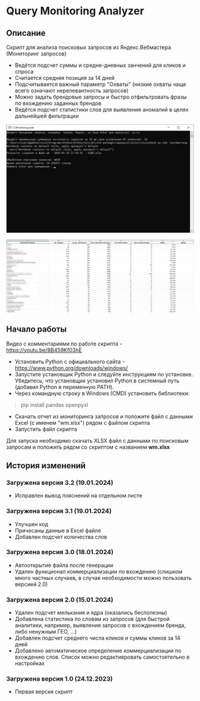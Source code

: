 # Query Monitoring Analyzer

## Описание
Скрипт для анализа поисковых запросов из Яндекс.Вебмастера (Мониторинг запросов)  
* Ведётся подсчет суммы и средне-дневных занчений для кликов и спроса
* Считается средняя позиция за 14 дней
* Подсчитывается важный параметр "Охваты" (низкие охваты чаще всего означают нерелевантность запросов)
* Можно задать брендовые запросы и быстро отфильтровать фразы по вхождению заданных брендов
* Ведётся подсчет статистики слов для выявления аномалий в целях дальнейшей фильтрации

![Окно программы](/images/demo.png)

![Результаты](/images/demo2.png)

## Начало работы
Видео с комментариями по работе скрипта - https://youtu.be/8B459Kf03hE  
  
* Установить Python с официального сайта - https://www.python.org/downloads/windows/
* Запустите установщик Python и следуйте инструкциям по установке. Убедитесь, что установщик установил Python в системный путь (добавил Python в переменную PATH).
* Через командную строку в Windows (CMD) установить библиотеки:
> pip install pandas openpyxl
* Скачать отчет из мониторинга запросов и положите файл с данными Excel (с именем "wm.xlsx") рядом с файлом скрипта
* Запустить файл скрипта
  
Для запуска необходимо скачать XLSX файл с данными по поисковым запросам и положить рядом со скриптом с названием **wm.xlsx** 

## История изменений
### Загружена версия 3.2 (19.01.2024)
* Исправлен вывод пояснений на отдельном листе

### Загружена версия 3.1 (19.01.2024)
* Улучшен код
* Причесаны данные в Excel файле
* Добавлен подсчет количества слов

### Загружена версия 3.0 (18.01.2024)
* Автооткрытие файла после генерации
* Удален функционал коммерциализации по вхождению (слишком много частных случаев, в случае необходимости можно пользовать версией 2.0)

### Загружена версия 2.0 (15.01.2024)
* Удален подсчет мелькания и ядра (оказались бесполезны)
* Добавлена статистика по словам из запросов (для быстрой аналитики, например, выявления запросов с вхождением бренда, либо ненужным ГЕО, ...)
* Добавлен подсчет среднего числа кликов и суммы кликов за 14 дней
* Добавлено автоматическое определение коммерциализации по вхождению слов. Список можно редактивровать самостоятельно в настройках

### Загружена версия 1.0 (24.12.2023)
* Первая версия скрипт
